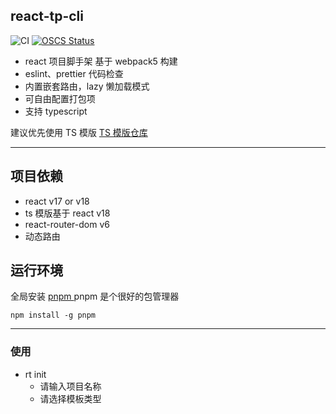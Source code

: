 ## react-tp-cli

![CI](https://github.com/Hitotsubashi/cicd-study/actions/workflows/ci.yml/badge.svg)
[![OSCS Status](https://www.oscs1024.com/platform/badge/wanpan11/react-template-cli.svg?size=small)](https://www.oscs1024.com/project/wanpan11/react-template-cli?ref=badge_small)

- react 项目脚手架 基于 webpack5 构建
- eslint、prettier 代码检查
- 内置嵌套路由，lazy 懒加载模式
- 可自由配置打包项
- 支持 typescript

建议优先使用 TS 模版
[TS 模版仓库](https://github.com/wanpan11/react-admin-tp)

---

## 项目依赖

- react v17 or v18
- ts 模版基于 react v18
- react-router-dom v6
- 动态路由

## 运行环境

全局安装 <a href="https://pnpm.io/"> pnpm </a>
pnpm 是个很好的包管理器

```
npm install -g pnpm
```

---

### 使用

- rt init
  - 请输入项目名称
  - 请选择模板类型

